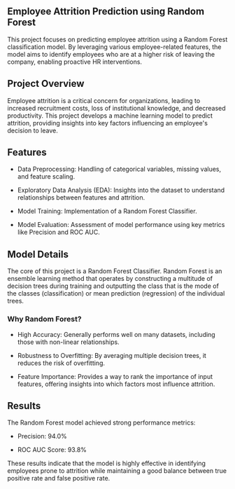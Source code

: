 ## Employee Attrition Prediction using Random Forest
This project focuses on predicting employee attrition using a Random Forest classification model. By leveraging various employee-related features, the model aims to identify employees who are at a higher risk of leaving the company, enabling proactive HR interventions.

## Project Overview
Employee attrition is a critical concern for organizations, leading to increased recruitment costs, loss of institutional knowledge, and decreased productivity. This project develops a machine learning model to predict attrition, providing insights into key factors influencing an employee's decision to leave.

## Features
- Data Preprocessing: Handling of categorical variables, missing values, and feature scaling.

- Exploratory Data Analysis (EDA): Insights into the dataset to understand relationships between features and attrition.

- Model Training: Implementation of a Random Forest Classifier.

- Model Evaluation: Assessment of model performance using key metrics like Precision and ROC AUC.

## Model Details
The core of this project is a Random Forest Classifier. Random Forest is an ensemble learning method that operates by constructing a multitude of decision trees during training and outputting the class that is the mode of the classes (classification) or mean prediction (regression) of the individual trees.

### Why Random Forest?
- High Accuracy: Generally performs well on many datasets, including those with non-linear relationships.

- Robustness to Overfitting: By averaging multiple decision trees, it reduces the risk of overfitting.

- Feature Importance: Provides a way to rank the importance of input features, offering insights into which factors most influence attrition.

## Results
The Random Forest model achieved strong performance metrics:

- Precision: 94.0%

- ROC AUC Score: 93.8%

These results indicate that the model is highly effective in identifying employees prone to attrition while maintaining a good balance between true positive rate and false positive rate.
